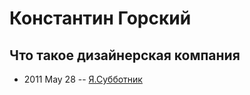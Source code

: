 # Константин Горский

## Что такое дизайнерская компания
- 2011 May 28 -- [Я.Субботник](https://events.yandex.ru/lib/talks/242/)    
